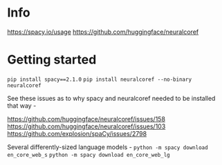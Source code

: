 # Info
https://spacy.io/usage
https://github.com/huggingface/neuralcoref

# Getting started
`pip install spacy==2.1.0`
`pip install neuralcoref --no-binary neuralcoref`

See these issues as to why spacy and neuralcoref needed to be installed that way -

https://github.com/huggingface/neuralcoref/issues/158
https://github.com/huggingface/neuralcoref/issues/103
https://github.com/explosion/spaCy/issues/2798

Several differently-sized language models -
`python -m spacy download en_core_web_s`
`python -m spacy download en_core_web_lg`
